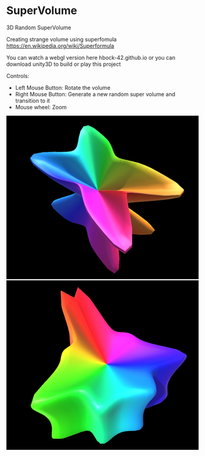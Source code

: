 # SuperVolume
3D Random SuperVolume

Creating strange volume using superfomula
https://en.wikipedia.org/wiki/Superformula

You can watch a webgl version here hbock-42.github.io
or you can download unity3D to build or play this project

Controls:

- Left Mouse Button: Rotate the volume
- Right Mouse Button: Generate a new random super volume and transition to it
- Mouse wheel: Zoom

![Screen](Assets/ScreenShots/s1.PNG?raw=true "Volume1")
![Screen](Assets/ScreenShots/s2.PNG?raw=true "Volume2")